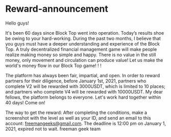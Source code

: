 # Reward-announcement
Hello guys!

It's been 60 days since Block Top went into operation. Today’s results shoe be owing to your hard-working. During the past two months, I believe that you guys must have a deeper understanding and experience of the Block Top. A truly decentralized financial management game will make people realize making money so simple and happy. There is no value in the still money, only movement and circulation can produce value! Let us make the world's money flow in our Block Top game! ! !

The platform has always been fair, impartial, and open. In order to reward partners for their diligence, before January 1st, 2021, partners who complete V2 will be rewarded with 3000USDT, which is limited to 10 places; and partners who complete V4 will be rewarded with 10000USDT. My dear fellows, the platform belongs to everyone. Let's work hard together within 40 days! Come on!

The way to get the reward: After completing the conditions, make a screenshot with the level as well as your ID, and send an email to this account: freemangeeks@gmail.com. The deadline is 12:00 pm on January 1, 2021, expired not to wait.
                                                                                                                                              freeman geek team
